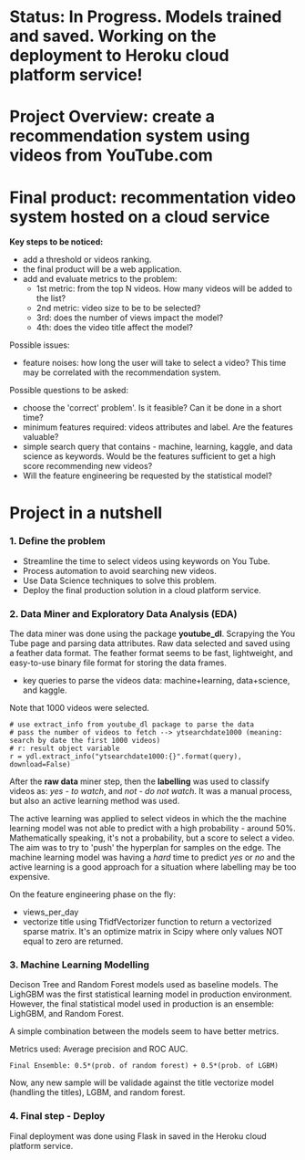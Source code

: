 # **Status:** In Progress. Models trained and saved. Working on the deployment to Heroku cloud platform service!

# Project Overview: create a recommendation system using videos from YouTube.com
# Final product: recommentation video system hosted on a cloud service 

**Key steps to be noticed:**
 - add a threshold or videos ranking.
 - the final product will be a web application.
 - add and evaluate metrics to the problem:
   - 1st metric: from the top N videos. How many videos will be added to the list?
   - 2nd metric: video size to be to be selected?
   - 3rd: does the number of views impact the model?
   - 4th: does the video title affect the model?

Possible issues:
 - feature noises: how long the user will take to select a video?
   This time may be correlated with the recommendation system.


Possible questions to be asked:
- choose the 'correct' problem'. Is it feasible? Can it be done in a short time?
- minimum features required: videos attributes and label. Are the features valuable?
- simple search query that contains - machine, learning, kaggle, and data science as keywords. Would be the features sufficient to get a high score recommending new videos?
- Will the feature engineering be requested by the statistical model?

# Project in a nutshell

### 1. Define the problem
  - Streamline the time to select videos using keywords on You Tube.
  - Process automation to avoid searching new videos.
  - Use Data Science techniques to solve this problem.
  - Deploy the final production solution in a cloud platform service.

### 2. Data Miner and Exploratory Data Analysis (EDA)

The data miner was done using the package **youtube_dl**. Scrapying the You Tube page and parsing data attributes. Raw data selected and saved using a feather data format.
The feather format seems to be fast, lightweight, and easy-to-use binary file format for storing the data frames.

 -  key queries to parse the videos data: machine+learning, data+science, and kaggle.
 
 Note that 1000 videos were selected.
 
 ```
 # use extract_info from youtube_dl package to parse the data
# pass the number of videos to fetch --> ytsearchdate1000 (meaning: search by date the first 1000 videos)
# r: result object variable
 r = ydl.extract_info("ytsearchdate1000:{}".format(query), download=False)

```
After the **raw data** miner step, then the **labelling** was used to classify videos as: *yes - to watch*, and *not - do not watch*. It was a manual process, but also an active learning method was used.

The active learning was applied to select videos in which the the machine learning model was not able to predict with a high probability - around 50%. Mathematically speaking, it's not a probability, but a score to select a video.
The aim was to try to 'push' the hyperplan for samples on the edge. The machine learning model was having a *hard* time to predict *yes* or *no* and the active learning is a good approach for a situation where labelling may be too expensive.

On the feature engineering phase on the fly: 
- views_per_day
- vectorize title using TfidfVectorizer function to return a vectorized sparse matrix. It's an optimize matrix in Scipy where only values NOT equal to zero are returned.

### 3. Machine Learning Modelling

Decison Tree and Random Forest models used as baseline models. The LighGBM was the first statistical learning model in production environment.
However, the final statistical model used in production is an ensemble: LighGBM, and Random Forest.

A simple combination between the models seem to have better metrics.

Metrics used: Average precision and ROC AUC.

```
Final Ensemble: 0.5*(prob. of random forest) + 0.5*(prob. of LGBM)
```

Now, any new sample will be validade against the title vectorize model (handling the titles), LGBM, and random forest.

### 4. Final step - Deploy

Final deployment was done using Flask in saved in the Heroku cloud platform service. 

